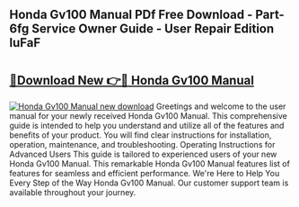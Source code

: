 ## Honda Gv100 Manual PDf Free Download - Part-6fg Service Owner Guide - User Repair Edition luFaF

# <h2><a href="http://bc88960.oget.top/?id=Honda+Gv100+Manual">🔗Download New 👉🔴 Honda Gv100 Manual</a></h2>

[![Honda Gv100 Manual new download](https://i.imgur.com/5g1atiW.png)](http://bc88960.oget.top/?id=Honda+Gv100+Manual)
Greetings and welcome to the user manual for your newly received Honda Gv100 Manual. This comprehensive guide is intended to help you understand and utilize all of the features and benefits of your product. You will find clear instructions for installation, operation, maintenance, and troubleshooting. Operating Instructions for Advanced Users This guide is tailored to experienced users of your new Honda Gv100 Manual. This remarkable Honda Gv100 Manual features list of features for seamless and efficient performance. We're Here to Help You Every Step of the Way Honda Gv100 Manual. Our customer support team is available throughout your journey.

